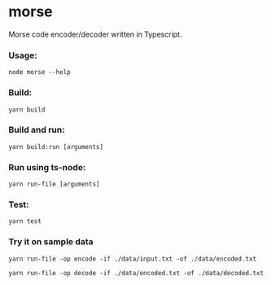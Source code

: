# morse

Morse code encoder/decoder written in Typescript.

### Usage:
```shell
node morse --help
```

### Build:
```shell
yarn build
```

### Build and run:
```shell
yarn build:run [arguments]
```

### Run using ts-node:
```shell
yarn run-file [arguments]
```

### Test:
```shell
yarn test
```

### Try it on sample data
```shell
yarn run-file -op encode -if ./data/input.txt -of ./data/encoded.txt
```
```shell
yarn run-file -op decode -if ./data/encoded.txt -of ./data/decoded.txt
```